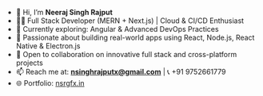 - 👋 Hi, I’m **Neeraj Singh Rajput**
- 👨‍💻 Full Stack Developer (MERN + Next.js) | Cloud & CI/CD Enthusiast
- 🔭 Currently exploring: Angular & Advanced DevOps Practices
- 🚀 Passionate about building real-world apps using React, Node.js, React Native & Electron.js
- 🤝 Open to collaboration on innovative full stack and cross-platform projects
- 📫 Reach me at: **nsinghrajputx@gmail.com** | 📞 +91 9752661779
- 🌐 Portfolio: [nsrgfx.in](https://www.nsrgfx.in)
